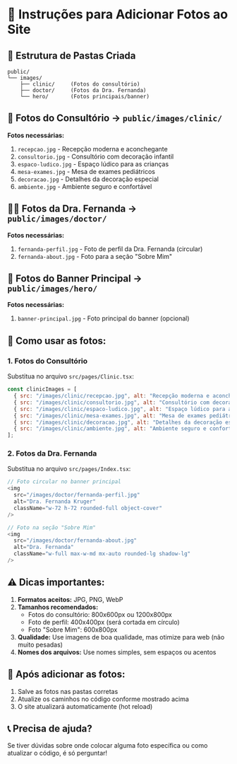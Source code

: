 # 📸 Instruções para Adicionar Fotos ao Site

## 📁 Estrutura de Pastas Criada

```
public/
└── images/
    ├── clinic/     (Fotos do consultório)
    ├── doctor/     (Fotos da Dra. Fernanda)
    └── hero/       (Fotos principais/banner)
```

## 🏥 **Fotos do Consultório** → `public/images/clinic/`

**Fotos necessárias:**
1. `recepcao.jpg` - Recepção moderna e aconchegante
2. `consultorio.jpg` - Consultório com decoração infantil  
3. `espaco-ludico.jpg` - Espaço lúdico para as crianças
4. `mesa-exames.jpg` - Mesa de exames pediátricos
5. `decoracao.jpg` - Detalhes da decoração especial
6. `ambiente.jpg` - Ambiente seguro e confortável

## 👩‍⚕️ **Fotos da Dra. Fernanda** → `public/images/doctor/`

**Fotos necessárias:**
1. `fernanda-perfil.jpg` - Foto de perfil da Dra. Fernanda (circular)
2. `fernanda-about.jpg` - Foto para a seção "Sobre Mim"

## 🎨 **Fotos do Banner Principal** → `public/images/hero/`

**Fotos necessárias:**
1. `banner-principal.jpg` - Foto principal do banner (opcional)

## 📝 **Como usar as fotos:**

### 1. **Fotos do Consultório**
Substitua no arquivo `src/pages/Clinic.tsx`:
```javascript
const clinicImages = [
  { src: "/images/clinic/recepcao.jpg", alt: "Recepção moderna e aconchegante" },
  { src: "/images/clinic/consultorio.jpg", alt: "Consultório com decoração infantil" },
  { src: "/images/clinic/espaco-ludico.jpg", alt: "Espaço lúdico para as crianças" },
  { src: "/images/clinic/mesa-exames.jpg", alt: "Mesa de exames pediátricos" },
  { src: "/images/clinic/decoracao.jpg", alt: "Detalhes da decoração especial" },
  { src: "/images/clinic/ambiente.jpg", alt: "Ambiente seguro e confortável" }
];
```

### 2. **Fotos da Dra. Fernanda**
Substitua no arquivo `src/pages/Index.tsx`:
```javascript
// Foto circular no banner principal
<img 
  src="/images/doctor/fernanda-perfil.jpg" 
  alt="Dra. Fernanda Kruger" 
  className="w-72 h-72 rounded-full object-cover"
/>

// Foto na seção "Sobre Mim"
<img 
  src="/images/doctor/fernanda-about.jpg" 
  alt="Dra. Fernanda" 
  className="w-full max-w-md mx-auto rounded-lg shadow-lg"
/>
```

## ⚠️ **Dicas importantes:**

1. **Formatos aceitos:** JPG, PNG, WebP
2. **Tamanhos recomendados:**
   - Fotos do consultório: 800x600px ou 1200x800px
   - Foto de perfil: 400x400px (será cortada em círculo)
   - Foto "Sobre Mim": 600x800px
3. **Qualidade:** Use imagens de boa qualidade, mas otimize para web (não muito pesadas)
4. **Nomes dos arquivos:** Use nomes simples, sem espaços ou acentos

## 🔄 **Após adicionar as fotos:**

1. Salve as fotos nas pastas corretas
2. Atualize os caminhos no código conforme mostrado acima
3. O site atualizará automaticamente (hot reload)

## 📞 **Precisa de ajuda?**

Se tiver dúvidas sobre onde colocar alguma foto específica ou como atualizar o código, é só perguntar! 